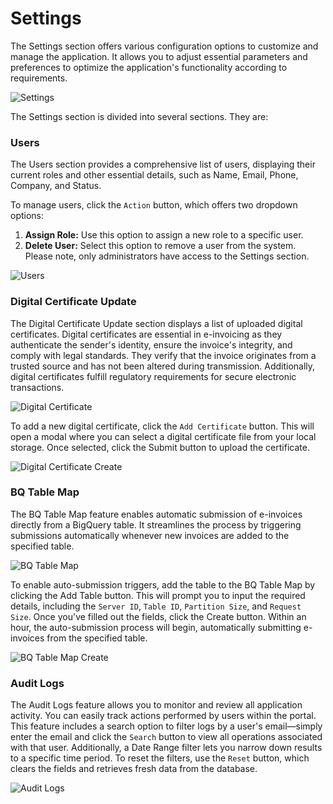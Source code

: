 # Settings

The Settings section offers various configuration options to customize and manage the application. It allows you to adjust essential parameters and preferences to optimize the application's functionality according to requirements.

![Settings](../_media/settings1.png)


The Settings section is divided into several sections. They are:


### Users

The Users section provides a comprehensive list of users, displaying their current roles and other essential details, such as Name, Email, Phone, Company, and Status.

To manage users, click the `Action` button, which offers two dropdown options:

1. **Assign Role:** Use this option to assign a new role to a specific user.
2. **Delete User:** Select this option to remove a user from the system.
Please note, only administrators have access to the Settings section.


![Users](../_media/settings12.png)


### Digital Certificate Update

The Digital Certificate Update section displays a list of uploaded digital certificates. Digital certificates are essential in e-invoicing as they authenticate the sender's identity, ensure the invoice's integrity, and comply with legal standards. They verify that the invoice originates from a trusted source and has not been altered during transmission. Additionally, digital certificates fulfill regulatory requirements for secure electronic transactions.


![Digital Certificate](../_media/settings3.png)


To add a new digital certificate, click the `Add Certificate` button. This will open a modal where you can select a digital certificate file from your local storage. Once selected, click the Submit button to upload the certificate.


![Digital Certificate Create](../_media/settings4.png)


### BQ Table Map

The BQ Table Map feature enables automatic submission of e-invoices directly from a BigQuery table. It streamlines the process by triggering submissions automatically whenever new invoices are added to the specified table.

![BQ Table Map](../_media/settings5.png)

To enable auto-submission triggers, add the table to the BQ Table Map by clicking the Add Table button. This will prompt you to input the required details, including the `Server ID`, `Table ID`, `Partition Size`, and `Request Size`. Once you've filled out the fields, click the Create button. Within an hour, the auto-submission process will begin, automatically submitting e-invoices from the specified table.


![BQ Table Map Create](../_media/settings7.png)


### Audit Logs

The Audit Logs feature allows you to monitor and review all application activity. You can easily track actions performed by users within the portal. This feature includes a search option to filter logs by a user's email—simply enter the email and click the `Search` button to view all operations associated with that user. Additionally, a Date Range filter lets you narrow down results to a specific time period. To reset the filters, use the `Reset` button, which clears the fields and retrieves fresh data from the database.


![Audit Logs](../_media/settings10.png)